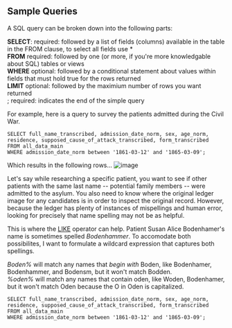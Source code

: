 ## Sample Queries ##

A SQL query can be broken down into the following parts: 

**SELECT**: required: followed by a list of fields (columns) available in the table in the FROM clause, to select all fields use * <br>
**FROM** required: followed by one (or more, if you're more knowledgable about SQL) tables or views <br>
**WHERE** optional: followed by a conditional statement about values within fields that must hold true for the rows returned <br>
**LIMIT** optional: followed by the maximium number of rows you want returned <br>
; required: indicates the end of the simple query<br>

For example, here is a query to survey the patients admitted during the Civil War.
```
SELECT full_name_transcribed, admission_date_norm, sex, age_norm, residence, supposed_cause_of_attack_transcribed, form_transcribed
FROM all_data_main 
WHERE admission_date_norm between '1861-03-12' and '1865-03-09';
```

Which results in the following rows...
![image](https://user-images.githubusercontent.com/7553742/143795405-a3f28e60-a630-47f6-bad9-c081774de778.png)

Let's say while researching a specific patient, you want to see if other patients with the same last name -- potential family members -- were admitted to the asylum. You also need to know where the original ledger image for any candidates is in order to inspect the original record. However, because the ledger has plenty of instances of mispellings and human error, looking for precisely that name spelling may not be as helpful.

This is where the [LIKE](https://www.postgresql.org/docs/14/functions-matching.html#FUNCTIONS-LIKE) operator can help. Patient Susan Alice Bodenhamer's name is sometimes spelled *Bodenhammer*. To accomodate both possibilites, I want to formulate a wildcard expression that captures both spellings.

*Boden%* will match any names that *begin with* Boden, like Bodenhamer, Bodenhammer, and Bodensm, but it won't match Bodden. <br>
*%oden%* will match any names that contain oden, like Woden, Bodenhamer, but it won't match Oden because the O in Oden is capitalized.

```
SELECT full_name_transcribed, admission_date_norm, sex, age_norm, residence, supposed_cause_of_attack_transcribed, form_transcribed
FROM all_data_main 
WHERE admission_date_norm between '1861-03-12' and '1865-03-09';
```

